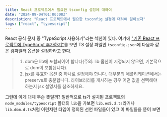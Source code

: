 ```yaml
---
title: React 프로젝트에서 필요한 tsconfig 설정에 대하여
date: "2024-09-04T01:00:00Z"
description: "React 프로젝트에서 필요한 tsconfig 설정에 대하여 알아보자"
tags: ["react", "typescript"]
---
```


React 공식 문서 중 "TypeScript 사용하기"라는 섹션이 있다. 여기에 ["기존 React 프로젝트에 TypeScript 추가하기"](https://react.dev/learn/typescript#adding-typescript-to-an-existing-react-project)를 보면 TS 설정 파일인 `tsconfig.json`에 다음과 같은 컴파일러 옵션을 설정하라고 한다.

> 1. dom은 lib에 포함되어야 합니다(주의: lib 옵션이 지정되지 않으면, 기본적으로 dom이 포함됩니다).
> 2. jsx를 유효한 옵션 중 하나로 설정해야 합니다. 대부분의 애플리케이션에서는 preserve로 충분합니다. 라이브러리를 게시하는 경우 어떤 값을 선택해야 하는지 jsx 설명서를 참조하세요.

그런데 이게 대체 무슨 뜻일까? 일반적으로 ts가 설치된 프로젝트의 `node_modules/typescript` 폴더의 `lib`을 가보면 `lib.es5.d.ts`라거나 `lib.dom.d.ts`처럼 이런저런 타입이 정의된 선언 파일들이 있고 이 파일들을 뜯어 보면 
